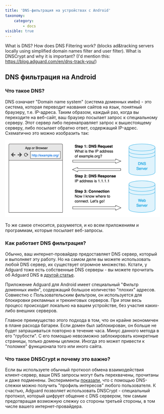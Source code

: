 ```yaml
---
title: 'DNS-фильтрация на устройствах с Android'
taxonomy:
    category:
        - docs
visible: true
---
```

What is DNS?
How does DNS Filtering work? (blocks ad&tracking servers locally using simplified domain names filter and user filter).
What is DNSCrypt and why it is important? (I'd mention this: https://blog.adguard.com/en/dns-track-you/)


## DNS фильтрация на Android

### Что такое DNS?

DNS означает "Domain name system" (система доменных имён) - это система, которая переводит названия сайтов на язык, понятный браузеру, т.е. IP-адреса. Таким образом, каждый раз, когда вы переходите на веб-сайт, ваш браузер посылает запрос к специальному серверу. Этот сервер либо перенаправляет запрос к вышестоящему серверу, либо посылает обратно ответ, содержащий IP-адрес. Схематично это можно изобразить так: 

![dns-request-scheme](dns_request_scheme.png)

То же самое относится, разумеется, и ко всем приложениям и программам, которые посылает веб-запросы.

### Как работает DNS фильтрация?

Обычно, ваш интернет-провайдер предоставляет DNS сервер, который и выполняет эту работу. Но на самом деле вы можете использовать любой DNS сервер, их существует огромное множество. Кстати, у Adguard тоже есть собственные DNS серверы - вы можете прочитать об Adguard DNS в [другой статье](https://kb.adguard.com/ru/dns/overview).

Приложение Adguard для Android имеет специальный "Фильтр доменных имён", содержащий большое количество "плохих" адресов. Совместно с Пользовательским фильтром, он используется для блокировки рекламных и трекинговых серверов. При этом весь процесс происходит локально на вашем устройстве, без участия каких-либо внешних серверов.

Главное преимущество этого подхода в том, что он крайне экономичен в плане расхода батареи. Если домен был заблокирован, он больше не будет запрашиваться повторно в течение часа. Минус данного метода в его "грубости". С его помощью невозможно заблокировать конкретные страницы, только домены целиком. Иногда это может привести к "поломке" функционала того или иного сайта.

### Что такое DNSCrypt и почему это важно?

Если вы используете обычный проткоол обмена взаимодействия клиент-сервер, ваши DNS запросы могут быть перехвачены, прочитаны и даже подменены. Эксперименты [показали](https://blog.adguard.com/dns-track-you/), что с помощью DNS-слежки можно получить "профиль интересов" любого пользователя. К счастью, Adguard позволяет использовать DNSCrypt - специальный протокол, который шифрует общение с DNS сервером, тем самым предотвращая возможную слежку со стороны третьей стороны, в том числе вашего интернет-провайдера.
